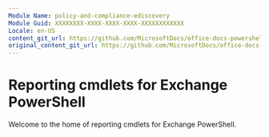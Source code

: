 ```yaml
---
Module Name: policy-and-compliance-ediscovery
Module Guid: XXXXXXXX-XXXX-XXXX-XXXX-XXXXXXXXXXXX
Locale: en-US
content_git_url: https://github.com/MicrosoftDocs/office-docs-powershell/blob/live/exchange/exchange-ps/exchange/policy-and-compliance-ediscovery/policy-and-compliance-ediscovery.md
original_content_git_url: https://github.com/MicrosoftDocs/office-docs-powershell/blob/live/exchange/exchange-ps/exchange/policy-and-compliance-ediscovery/policy-and-compliance-ediscovery.md
---
```


# Reporting cmdlets for Exchange PowerShell

Welcome to the home of reporting cmdlets for Exchange PowerShell.